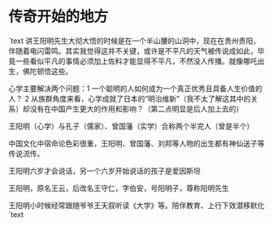 # 传奇开始的地方

`text
讲王阳明先生大彻大悟的时候是在一个半山腰的山洞中，现在在贵州贵阳，伴随着电闪雷鸣。其实我觉得这并不关键，或许是不平凡的天气被传说成如此，毕竟一些看似平凡的事情必须加上佐料才能显得不平凡，不然没人传播。就像哪吒出生，佛陀顿悟这些。

心学主要解决两个问题：1 一个聪明的人如何成为一个真正优秀且具备人生价值的人？ 2 从族群角度来看，心学成就了日本的“明治维新”（我不太了解这其中的关系）却没有在中国产生更大的作用和影响？（第二点明显是后人加上去的）

王阳明（心学）与孔子（儒家）、曾国藩（实学）合称两个半完人（曾是半个）

中国文化中宿命论色彩很重，王阳明、曾国藩、刘邦等人物的出生都有神仙送子等传说流传。

王阳明六岁才会说话，另一个六岁开始说话的孩子是爱因斯坦

王阳明，原名王云，后改名王守仁，字伯安，号阳明子，尊称阳明先生

王阳明小时候经常跟随爷爷王天叙听读《大学》等。陪伴教育、上行下效潜移默化
`text


